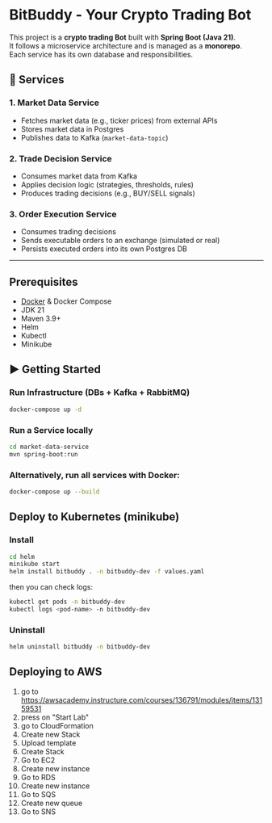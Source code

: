 # BitBuddy - Your Crypto Trading Bot

This project is a **crypto trading Bot** built with **Spring Boot (Java 21)**.  
It follows a microservice architecture and is managed as a **monorepo**.  
Each service has its own database and responsibilities.

## 🚀 Services

### 1. Market Data Service

- Fetches market data (e.g., ticker prices) from external APIs
- Stores market data in Postgres
- Publishes data to Kafka (`market-data-topic`)

### 2. Trade Decision Service

- Consumes market data from Kafka
- Applies decision logic (strategies, thresholds, rules)
- Produces trading decisions (e.g., BUY/SELL signals)

### 3. Order Execution Service

- Consumes trading decisions
- Sends executable orders to an exchange (simulated or real)
- Persists executed orders into its own Postgres DB

---

## Prerequisites

- [Docker](https://docs.docker.com/get-docker/) & Docker Compose
- JDK 21
- Maven 3.9+
- Helm
- Kubectl
- Minikube

## ▶️ Getting Started

### Run Infrastructure (DBs + Kafka + RabbitMQ)

```bash
docker-compose up -d
```

### Run a Service locally

```bash
cd market-data-service
mvn spring-boot:run
```

### Alternatively, run all services with Docker:

```bash
docker-compose up --build
```

## Deploy to Kubernetes (minikube)

### Install

```bash
cd helm
minikube start
helm install bitbuddy . -n bitbuddy-dev -f values.yaml   
```

then you can check logs:

```bash
kubectl get pods -n bitbuddy-dev
kubectl logs <pod-name> -n bitbuddy-dev 
```

### Uninstall

```bash
helm uninstall bitbuddy -n bitbuddy-dev
```

## Deploying to AWS

1. go to https://awsacademy.instructure.com/courses/136791/modules/items/13159531
2. press on "Start Lab"
3. go to CloudFormation
4. Create new Stack
5. Upload template
6. Create Stack
7. Go to EC2
8. Create new instance
9. Go to RDS
10. Create new instance
11. Go to SQS
12. Create new queue
13. Go to SNS


